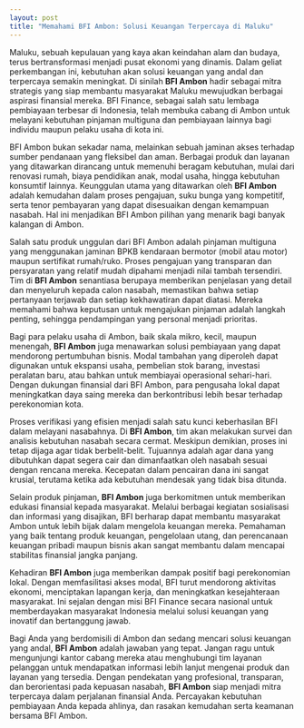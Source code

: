 ```yaml
---
layout: post
title: "Memahami BFI Ambon: Solusi Keuangan Terpercaya di Maluku"
---
```


Maluku, sebuah kepulauan yang kaya akan keindahan alam dan budaya, terus bertransformasi menjadi pusat ekonomi yang dinamis. Dalam geliat perkembangan ini, kebutuhan akan solusi keuangan yang andal dan terpercaya semakin meningkat. Di sinilah **BFI Ambon** hadir sebagai mitra strategis yang siap membantu masyarakat Maluku mewujudkan berbagai aspirasi finansial mereka. BFI Finance, sebagai salah satu lembaga pembiayaan terbesar di Indonesia, telah membuka cabang di Ambon untuk melayani kebutuhan pinjaman multiguna dan pembiayaan lainnya bagi individu maupun pelaku usaha di kota ini.

BFI Ambon bukan sekadar nama, melainkan sebuah jaminan akses terhadap sumber pendanaan yang fleksibel dan aman. Berbagai produk dan layanan yang ditawarkan dirancang untuk memenuhi beragam kebutuhan, mulai dari renovasi rumah, biaya pendidikan anak, modal usaha, hingga kebutuhan konsumtif lainnya. Keunggulan utama yang ditawarkan oleh **BFI Ambon** adalah kemudahan dalam proses pengajuan, suku bunga yang kompetitif, serta tenor pembayaran yang dapat disesuaikan dengan kemampuan nasabah. Hal ini menjadikan BFI Ambon pilihan yang menarik bagi banyak kalangan di Ambon.

Salah satu produk unggulan dari BFI Ambon adalah pinjaman multiguna yang menggunakan jaminan BPKB kendaraan bermotor (mobil atau motor) maupun sertifikat rumah/ruko. Proses pengajuan yang transparan dan persyaratan yang relatif mudah dipahami menjadi nilai tambah tersendiri. Tim di **BFI Ambon** senantiasa berupaya memberikan penjelasan yang detail dan menyeluruh kepada calon nasabah, memastikan bahwa setiap pertanyaan terjawab dan setiap kekhawatiran dapat diatasi. Mereka memahami bahwa keputusan untuk mengajukan pinjaman adalah langkah penting, sehingga pendampingan yang personal menjadi prioritas.

Bagi para pelaku usaha di Ambon, baik skala mikro, kecil, maupun menengah, **BFI Ambon** juga menawarkan solusi pembiayaan yang dapat mendorong pertumbuhan bisnis. Modal tambahan yang diperoleh dapat digunakan untuk ekspansi usaha, pembelian stok barang, investasi peralatan baru, atau bahkan untuk membiayai operasional sehari-hari. Dengan dukungan finansial dari BFI Ambon, para pengusaha lokal dapat meningkatkan daya saing mereka dan berkontribusi lebih besar terhadap perekonomian kota.

Proses verifikasi yang efisien menjadi salah satu kunci keberhasilan BFI dalam melayani nasabahnya. Di **BFI Ambon**, tim akan melakukan survei dan analisis kebutuhan nasabah secara cermat. Meskipun demikian, proses ini tetap dijaga agar tidak berbelit-belit. Tujuannya adalah agar dana yang dibutuhkan dapat segera cair dan dimanfaatkan oleh nasabah sesuai dengan rencana mereka. Kecepatan dalam pencairan dana ini sangat krusial, terutama ketika ada kebutuhan mendesak yang tidak bisa ditunda.

Selain produk pinjaman, **BFI Ambon** juga berkomitmen untuk memberikan edukasi finansial kepada masyarakat. Melalui berbagai kegiatan sosialisasi dan informasi yang disajikan, BFI berharap dapat membantu masyarakat Ambon untuk lebih bijak dalam mengelola keuangan mereka. Pemahaman yang baik tentang produk keuangan, pengelolaan utang, dan perencanaan keuangan pribadi maupun bisnis akan sangat membantu dalam mencapai stabilitas finansial jangka panjang.

Kehadiran **BFI Ambon** juga memberikan dampak positif bagi perekonomian lokal. Dengan memfasilitasi akses modal, BFI turut mendorong aktivitas ekonomi, menciptakan lapangan kerja, dan meningkatkan kesejahteraan masyarakat. Ini sejalan dengan misi BFI Finance secara nasional untuk memberdayakan masyarakat Indonesia melalui solusi keuangan yang inovatif dan bertanggung jawab.

Bagi Anda yang berdomisili di Ambon dan sedang mencari solusi keuangan yang andal, **BFI Ambon** adalah jawaban yang tepat. Jangan ragu untuk mengunjungi kantor cabang mereka atau menghubungi tim layanan pelanggan untuk mendapatkan informasi lebih lanjut mengenai produk dan layanan yang tersedia. Dengan pendekatan yang profesional, transparan, dan berorientasi pada kepuasan nasabah, **BFI Ambon** siap menjadi mitra terpercaya dalam perjalanan finansial Anda. Percayakan kebutuhan pembiayaan Anda kepada ahlinya, dan rasakan kemudahan serta keamanan bersama BFI Ambon.
